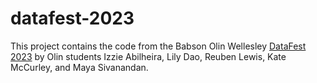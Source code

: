 # datafest-2023

This project contains the code from the Babson Olin Wellesley [DataFest 2023](https://ww2.amstat.org/education/datafest/) by Olin students Izzie Abilheira, Lily Dao, Reuben Lewis, Kate McCurley, and Maya Sivanandan. 

